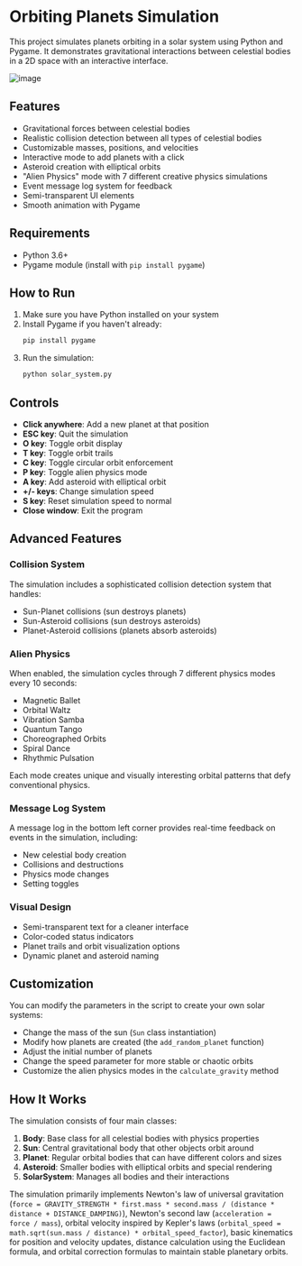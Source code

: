 # Orbiting Planets Simulation

This project simulates planets orbiting in a solar system using Python and Pygame. It demonstrates gravitational interactions between celestial bodies in a 2D space with an interactive interface.

![image](https://github.com/user-attachments/assets/483a2f81-b20b-482e-97d7-ab3c63663597)

## Features

- Gravitational forces between celestial bodies
- Realistic collision detection between all types of celestial bodies
- Customizable masses, positions, and velocities
- Interactive mode to add planets with a click
- Asteroid creation with elliptical orbits
- "Alien Physics" mode with 7 different creative physics simulations
- Event message log system for feedback
- Semi-transparent UI elements
- Smooth animation with Pygame

## Requirements

- Python 3.6+
- Pygame module (install with `pip install pygame`)

## How to Run

1. Make sure you have Python installed on your system
2. Install Pygame if you haven't already:
   ```bash
   pip install pygame
   ```
3. Run the simulation:
   ```bash
   python solar_system.py
   ```

## Controls

- **Click anywhere**: Add a new planet at that position
- **ESC key**: Quit the simulation
- **O key**: Toggle orbit display
- **T key**: Toggle orbit trails
- **C key**: Toggle circular orbit enforcement
- **P key**: Toggle alien physics mode
- **A key**: Add asteroid with elliptical orbit
- **+/- keys**: Change simulation speed
- **S key**: Reset simulation speed to normal
- **Close window**: Exit the program

## Advanced Features

### Collision System
The simulation includes a sophisticated collision detection system that handles:
- Sun-Planet collisions (sun destroys planets)
- Sun-Asteroid collisions (sun destroys asteroids)
- Planet-Asteroid collisions (planets absorb asteroids)

### Alien Physics
When enabled, the simulation cycles through 7 different physics modes every 10 seconds:
- Magnetic Ballet
- Orbital Waltz
- Vibration Samba
- Quantum Tango
- Choreographed Orbits
- Spiral Dance
- Rhythmic Pulsation

Each mode creates unique and visually interesting orbital patterns that defy conventional physics.

### Message Log System
A message log in the bottom left corner provides real-time feedback on events in the simulation, including:
- New celestial body creation
- Collisions and destructions
- Physics mode changes
- Setting toggles

### Visual Design
- Semi-transparent text for a cleaner interface
- Color-coded status indicators
- Planet trails and orbit visualization options
- Dynamic planet and asteroid naming

## Customization

You can modify the parameters in the script to create your own solar systems:

- Change the mass of the sun (`Sun` class instantiation)
- Modify how planets are created (the `add_random_planet` function)
- Adjust the initial number of planets
- Change the speed parameter for more stable or chaotic orbits
- Customize the alien physics modes in the `calculate_gravity` method

## How It Works

The simulation consists of four main classes:

1. **Body**: Base class for all celestial bodies with physics properties
2. **Sun**: Central gravitational body that other objects orbit around
3. **Planet**: Regular orbital bodies that can have different colors and sizes
4. **Asteroid**: Smaller bodies with elliptical orbits and special rendering
5. **SolarSystem**: Manages all bodies and their interactions

The simulation primarily implements Newton's law of universal gravitation (`force = GRAVITY_STRENGTH * first.mass * second.mass / (distance * distance + DISTANCE_DAMPING)`), Newton's second law (`acceleration = force / mass`), orbital velocity inspired by Kepler's laws (`orbital_speed = math.sqrt(sun.mass / distance) * orbital_speed_factor`), basic kinematics for position and velocity updates, distance calculation using the Euclidean formula, and orbital correction formulas to maintain stable planetary orbits.
